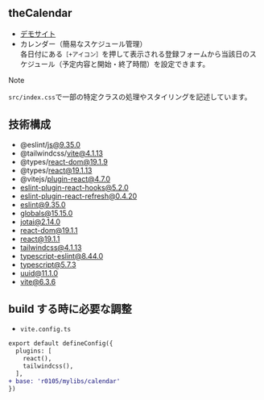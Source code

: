 ## theCalendar
- [デモサイト](https://k2webservice.xsrv.jp/r0105/mylibs/calendar/)
- カレンダー（簡易なスケジュール管理）<br />
各日付にある`［+アイコン］`を押して表示される登録フォームから当該日のスケジュール（予定内容と開始・終了時間）を設定できます。

> [!NOTE]
> `src/index.css`で一部の特定クラスの処理やスタイリングを記述しています。

## 技術構成
- @eslint/js@9.35.0
- @tailwindcss/vite@4.1.13
- @types/react-dom@19.1.9
- @types/react@19.1.13
- @vitejs/plugin-react@4.7.0
- eslint-plugin-react-hooks@5.2.0
- eslint-plugin-react-refresh@0.4.20
- eslint@9.35.0
- globals@15.15.0
- jotai@2.14.0
- react-dom@19.1.1
- react@19.1.1
- tailwindcss@4.1.13
- typescript-eslint@8.44.0
- typescript@5.7.3
- uuid@11.1.0
- vite@6.3.6

## build する時に必要な調整
- `vite.config.ts`
```diff
export default defineConfig({
  plugins: [
    react(),
    tailwindcss(),
  ],
+ base: 'r0105/mylibs/calendar'
})
```